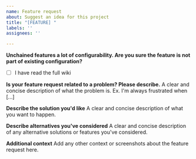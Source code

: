 ```yaml
---
name: Feature request
about: Suggest an idea for this project
title: "[FEATURE] "
labels: ''
assignees: ''

---
```


**Unchained features a lot of configurability. Are you sure the feature is not part of existing configuration?**
 * [ ]  I have read the full wiki

**Is your feature request related to a problem? Please describe.**
A clear and concise description of what the problem is. Ex. I'm always frustrated when [...]

**Describe the solution you'd like**
A clear and concise description of what you want to happen.

**Describe alternatives you've considered**
A clear and concise description of any alternative solutions or features you've considered.

**Additional context**
Add any other context or screenshots about the feature request here.
